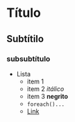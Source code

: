 # Título
## Subtítilo
### subsubtítulo

* Lista
	+ item 1
	+ item 2 *itálico*
	+ item 3 **negrito**
	+ <code>foreach()...</code>
	+ [Link](https://www.uol.com.br)
